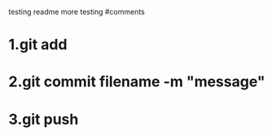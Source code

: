 testing readme
more testing
#comments

# 1.git add
# 2.git commit filename -m "message"
# 3.git push
